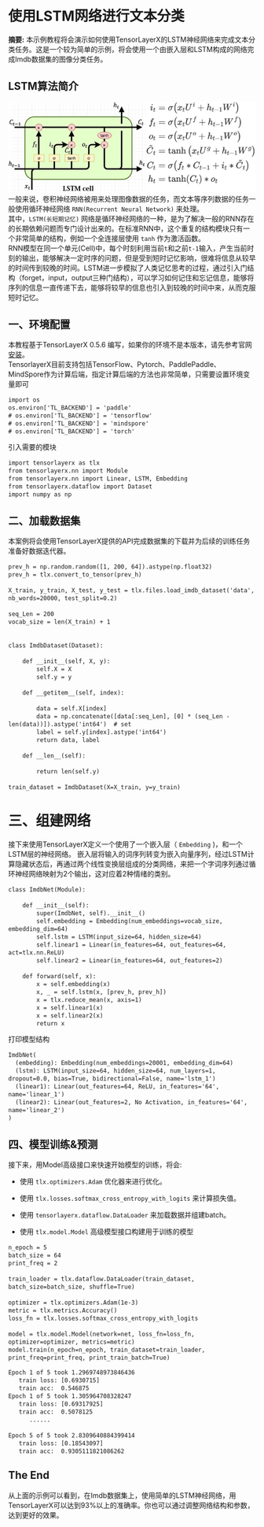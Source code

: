 # 使用LSTM网络进行文本分类
**摘要:** 本示例教程将会演示如何使用TensorLayerX的LSTM神经网络来完成文本分类任务。这是一个较为简单的示例，将会使用一个由嵌入层和LSTM构成的网络完成Imdb数据集的图像分类任务。

## LSTM算法简介
![](images/Structure-of-the-LSTM-cell-and-equations-that-describe-the-gates-of-an-LSTM-cell.png)
一般来说，卷积神经网络被用来处理图像数据的任务，而文本等序列数据的任务一般使用循环神经网络 `RNN(Recurrent Neural Network)` 来处理。   
其中，`LSTM(长短期记忆)` 网络是循环神经网络的一种，是为了解决一般的RNN存在的长期依赖问题而专门设计出来的。在标准RNN中，这个重复的结构模块只有一个非常简单的结构，例如一个全连接层使用 `tanh` 作为激活函数。  
RNN模型在同一个单元(Cell)中，每个时刻利用当前`t`和之前`t-1`输入，产生当前时刻的输出，能够解决一定时序的问题，但是受到短时记忆影响，很难将信息从较早的时间传到较晚的时间。LSTM进一步模拟了人类记忆思考的过程，通过引入门结构（forget，input，output三种门结构），可以学习如何记住和忘记信息，能够将序列的信息一直传递下去，能够将较早的信息也引入到较晚的时间中来，从而克服短时记忆。

## 一、环境配置
本教程基于TensorLayerX 0.5.6 编写，如果你的环境不是本版本，请先参考官网[安装](https://tensorlayerx.readthedocs.io/en/latest/user/installation.html)。  
TensorlayerX目前支持包括TensorFlow、Pytorch、PaddlePaddle、MindSpore作为计算后端，指定计算后端的方法也非常简单，只需要设置环境变量即可
```{.python}
import os
os.environ['TL_BACKEND'] = 'paddle'
# os.environ['TL_BACKEND'] = 'tensorflow'
# os.environ['TL_BACKEND'] = 'mindspore'
# os.environ['TL_BACKEND'] = 'torch'
```

引入需要的模块
```{.python}
import tensorlayerx as tlx
from tensorlayerx.nn import Module
from tensorlayerx.nn import Linear, LSTM, Embedding
from tensorlayerx.dataflow import Dataset
import numpy as np
```
## 二、加载数据集
本案例将会使用TensorLayerX提供的API完成数据集的下载并为后续的训练任务准备好数据迭代器。 
```{.python}
prev_h = np.random.random([1, 200, 64]).astype(np.float32)
prev_h = tlx.convert_to_tensor(prev_h)

X_train, y_train, X_test, y_test = tlx.files.load_imdb_dataset('data', nb_words=20000, test_split=0.2)

seq_Len = 200
vocab_size = len(X_train) + 1


class ImdbDataset(Dataset):

    def __init__(self, X, y):
        self.X = X
        self.y = y

    def __getitem__(self, index):

        data = self.X[index]
        data = np.concatenate([data[:seq_Len], [0] * (seq_Len - len(data))]).astype('int64')  # set
        label = self.y[index].astype('int64')
        return data, label

    def __len__(self):

        return len(self.y)

train_dataset = ImdbDataset(X=X_train, y=y_train)
```

# 三、组建网络
接下来使用TensorLayerX定义一个使用了一个嵌入层（ `Embedding` )，和一个LSTM层的神经网络。 嵌入层将输入的词序列转变为嵌入向量序列，经过LSTM计算隐藏状态后，再通过两个线性变换层组成的分类网络，来把一个字词序列通过循环神经网络映射为2个输出，这对应着2种情绪的类别。

```{.python}
class ImdbNet(Module):

    def __init__(self):
        super(ImdbNet, self).__init__()
        self.embedding = Embedding(num_embeddings=vocab_size, embedding_dim=64)
        self.lstm = LSTM(input_size=64, hidden_size=64)
        self.linear1 = Linear(in_features=64, out_features=64, act=tlx.nn.ReLU)
        self.linear2 = Linear(in_features=64, out_features=2)

    def forward(self, x):
        x = self.embedding(x)
        x, _ = self.lstm(x, [prev_h, prev_h])
        x = tlx.reduce_mean(x, axis=1)
        x = self.linear1(x)
        x = self.linear2(x)
        return x
```
打印模型结构
```
ImdbNet(
  (embedding): Embedding(num_embeddings=20001, embedding_dim=64)
  (lstm): LSTM(input_size=64, hidden_size=64, num_layers=1, dropout=0.0, bias=True, bidirectional=False, name='lstm_1')
  (linear1): Linear(out_features=64, ReLU, in_features='64', name='linear_1')
  (linear2): Linear(out_features=2, No Activation, in_features='64', name='linear_2')
)
```
## 四、模型训练&预测  
接下来，用Model高级接口来快速开始模型的训练，将会:

* 使用 `tlx.optimizers.Adam` 优化器来进行优化。

* 使用 `tlx.losses.softmax_cross_entropy_with_logits` 来计算损失值。

* 使用 `tensorlayerx.dataflow.DataLoader` 来加载数据并组建batch。

* 使用 `tlx.model.Model` 高级模型接口构建用于训练的模型

```{.python}
n_epoch = 5
batch_size = 64
print_freq = 2

train_loader = tlx.dataflow.DataLoader(train_dataset, batch_size=batch_size, shuffle=True)

optimizer = tlx.optimizers.Adam(1e-3)
metric = tlx.metrics.Accuracy()
loss_fn = tlx.losses.softmax_cross_entropy_with_logits

model = tlx.model.Model(network=net, loss_fn=loss_fn, optimizer=optimizer, metrics=metric)
model.train(n_epoch=n_epoch, train_dataset=train_loader, print_freq=print_freq, print_train_batch=True)
```

```
Epoch 1 of 5 took 1.2969748973846436
   train loss: [0.6930715]
   train acc:  0.546875
Epoch 1 of 5 took 1.305964708328247
   train loss: [0.69317925]
   train acc:  0.5078125
      ......

Epoch 5 of 5 took 2.8309640884399414
   train loss: [0.18543097]
   train acc:  0.9305111821086262
```

## The End
从上面的示例可以看到，在Imdb数据集上，使用简单的LSTM神经网络，用TensorLayerX可以达到93%以上的准确率。你也可以通过调整网络结构和参数，达到更好的效果。
